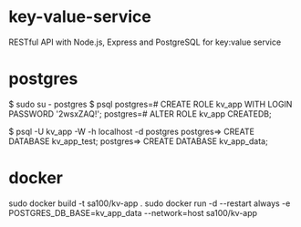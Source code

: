 # key-value-service
RESTful API with Node.js, Express and PostgreSQL for key:value service

# postgres
$ sudo su - postgres
$ psql
postgres=# CREATE ROLE kv_app WITH LOGIN PASSWORD '2wsxZAQ!';
postgres=# ALTER ROLE kv_app CREATEDB;

$ psql -U kv_app -W -h localhost -d postgres
postgres=> CREATE DATABASE kv_app_test;
postgres=> CREATE DATABASE kv_app_data;

# docker
sudo docker build -t sa100/kv-app .
sudo docker run -d --restart always -e POSTGRES_DB_BASE=kv_app_data --network=host  sa100/kv-app
